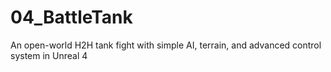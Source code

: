 # 04_BattleTank
An open-world H2H tank fight with simple AI, terrain, and advanced control system in Unreal 4
